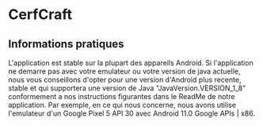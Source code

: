  # CerfCraft
 
 ## Informations pratiques
 
 L'application est stable sur la plupart des appareils Android. Si l'application ne demarre pas avec votre emulateur ou votre version de java actuelle,
 nous vous conseillons d'opter pour une version d'Android plus recente, stable et qui supportera une version de Java "JavaVersion.VERSION_1_8" conformement 
 a nos instructions figurantes dans le ReadMe de notre application. Par exemple, 
 en ce qui nous concerne, nous avons utilise l'emulateur d'un Google Pixel 5 API 30 avec Android 11.0 Google APIs | x86.
